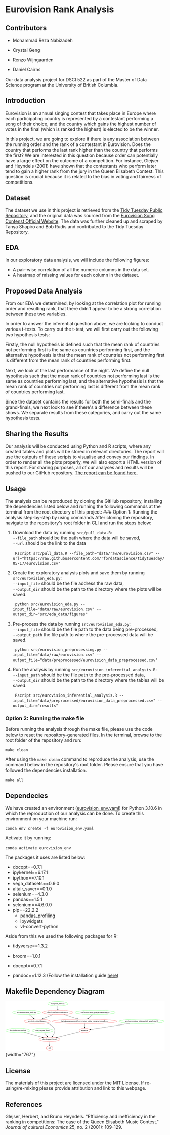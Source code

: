 # Eurovision Rank Analysis

## Contributors

-   Mohammad Reza Nabizadeh

-   Crystal Geng

-   Renzo Wijngaarden

-   Daniel Cairns

Our data analysis project for DSCI 522 as part of the Master of Data Science program at the University of British Columbia.

## Introduction

Eurovision is an annual singing contest that takes place in Europe where each participating country is represented by a contestant performing a song of their choice, and the country which gains the highest number of votes in the final (which is ranked the highest) is elected to be the winner.

In this project, we are going to explore if there is any association between the running order and the rank of a contestant in Eurovision. Does the country that performs the last rank higher than the country that performs the first? We are interested in this question because order can potentially have a large effect on the outcome of a competition. For instance, Glejser and Heyndels (2001) have shown that the contestants who perform later tend to gain a higher rank from the jury in the Queen Elisabeth Contest. This question is crucial because it is related to the bias in voting and fairness of competitions.

## Dataset

The dataset we use in this project is retrieved from the [Tidy Tuesday Public Repository](https://github.com/rfordatascience/tidytuesday/tree/master/data/2022/2022-05-17), and the original data was sourced from the [Eurovision Song Contenst Official Website](https://eurovision.tv/). The data was further cleaned up and scraped by Tanya Shapiro and Bob Rudis and contributed to the Tidy Tuesday Repository.

## EDA

In our exploratory data analysis, we will include the following figures:

-   A pair-wise correlation of all the numeric columns in the data set.
-   A heatmap of missing values for each column in the dataset.

## Proposed Data Analysis

From our EDA we determined, by looking at the correlation plot for running order and resulting rank, that there didn't appear to be a strong correlation between these two variables.

In order to answer the inferential question above, we are looking to conduct various t-tests. To carry out the t-test, we will first carry out the following two hypothesis tests:

Firstly, the null hypothesis is defined such that the mean rank of countries not performing first is the same as countries performing first, and the alternative hypothesis is that the mean rank of countries not performing first is different from the mean rank of countries performing first.

Next, we look at the last performance of the night. We define the null hypothesis such that the mean rank of countries not performing last is the same as countries performing last, and the alternative hypothesis is that the mean rank of countries not performing last is different from the mean rank of countries performing last.

Since the dataset contains the results for both the semi-finals and the grand-finals, we next look to see if there's a difference between these shows. We separate results from these categories, and carry out the same hypothesis tests.

## Sharing the Results

Our analysis will be conducted using Python and R scripts, where any created tables and plots will be stored in relevant directories. The report will use the outputs of these scripts to visualise and convey our findings. In order to render all the plots properly, we will also export a HTML version of this report. For sharing purposes, all of our analyses and results will be pushed to our GitHub repository. [The report can be found here.](https://ubc-mds.github.io/eurovision_contest_rank_analysis/doc/report.html)

## Usage

The analysis can be reproduced by cloning the GitHub repository, installing the dependencies listed below and running the following commands at the terminal from the root directory of this project: \### Option 1: Running the analysis step-by-step by using commands After cloning the repository, navigate to the repository's root folder in CLI and run the steps below:

1.  Download the data by running `src/pull_data.R`:\
    `--file_path` should be the path where the data will be saved,\
    `--url` should be the link to the data

         Rscript src/pull_data.R --file_path="data/raw/eurovision.csv" --url="https://raw.githubusercontent.com/rfordatascience/tidytuesday/master/data/2022/2022-05-17/eurovision.csv"

2.  Create the exploratory analysis plots and save them by running `src/eurovision_eda.py`:\
    `--input_file` should be the file address the raw data,\
    `--output_dir` should be the path to the directory where the plots will be saved.

         python src/eurovision_eda.py --input_file="data/raw/eurovision.csv" --output_dir="src/eda_data/figures"

3.  Pre-process the data by running `src/eurovision_eda.py`:\
    `--input_file` should be the file path to the data being pre-processed,\
    `--output_path` the file path to where the pre-processed data will be saved.

         python src/eurovision_preprocessing.py --input_file="data/raw/eurovision.csv" --output_file="data/preprocessed/eurovision_data_preprocessed.csv"

4.  Run the analysis by running `src/eurovision_inferential_analysis.R`:\
    `--input_path` should be the file path to the pre-processed data,\
    `--output_dir` should be the path to the directory where the tables will be saved.

         Rscript src/eurovision_inferential_analysis.R --input_file="data/preprocessed/eurovision_data_preprocessed.csv" --output_dir="results"

### Option 2: Running the make file

Before running the analysis through the make file, please use the code below to reset the repository-generated files. In the terminal, browse to the root folder of the repository and run:

    make clean

After using the `make clean` command to reproduce the analysis, use the command below in the repository's root folder. Please ensure that you have followed the dependencies installation.

    make all

## Dependecies

We have created an environment ([eurovision_env.yaml](https://github.com/UBC-MDS/crdn/blob/main/environment.yaml)) for Python 3.10.6 in which the reproduction of our analysis can be done. To create this environment on your machine run:

    conda env create -f eurovision_env.yaml

Activate it by running:

    conda activate eurovision_env

The packages it uses are listed below:

-   docopt==0.7.1
-   ipykernel==6.17.1
-   ipython==7.10.1
-   vega_datasets==0.9.0
-   altair_saver==0.1.0
-   selenium==4.3.0
-   pandas==1.5.1
-   selenium==4.6.0.0
-   pip==22.2.2
    -   pandas_profiling
    -   ipywidgets
    -   vl-convert-python

Aside from this we used the following packages for R:

-   tidyverse==1.3.2

-   broom==1.0.1

-   docopt==0.7.1

-   pandoc==1.12.3 (Follow the installation guide [here](https://pandoc.org/installing.html))

## Makefile Dependency Diagram

![](doc/Makefile.png){width="767"}

## License

The materials of this project are licensed under the MIT License. If re-using/re-mixing please provide attribution and link to this webpage.

## References

Glejser, Herbert, and Bruno Heyndels. "Efficiency and inefficiency in the ranking in competitions: The case of the Queen Elisabeth Music Contest." *Journal of cultural Economics* 25, no. 2 (2001): 109-129.
